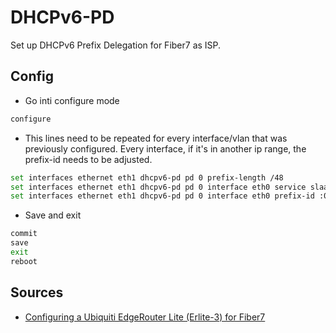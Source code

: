 # DHCPv6-PD
Set up DHCPv6 Prefix Delegation for Fiber7 as ISP.

## Config
* Go inti configure mode
```sh
configure
```

* This lines need to be repeated for every interface/vlan that was previously configured. Every interface, if it's in another ip range, the prefix-id needs to be adjusted.
```sh
set interfaces ethernet eth1 dhcpv6-pd pd 0 prefix-length /48
set interfaces ethernet eth1 dhcpv6-pd pd 0 interface eth0 service slaac
set interfaces ethernet eth1 dhcpv6-pd pd 0 interface eth0 prefix-id :0
```

* Save and exit
```sh
commit
save
exit
reboot
```

## Sources
* [Configuring a Ubiquiti EdgeRouter Lite (Erlite-3) for Fiber7](https://michael.stapelberg.de/posts/2014-08-11-fiber7_ubnt_erlite/)
